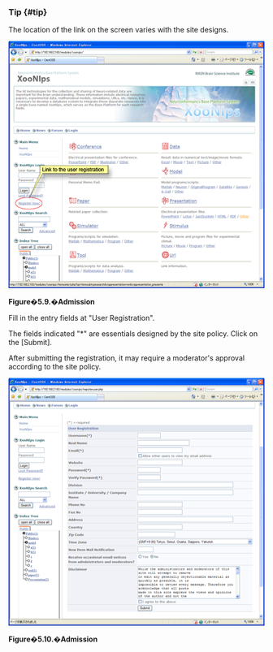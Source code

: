 ### Tip {#tip}

The location of the link on the screen varies with the site designs.

![Admission](../../assets/xoonips-operate8.png)

**Figure�5.9.�Admission**

Fill in the entry fields at &quot;User Registration&quot;.

The fields indicated &quot;*&quot; are essentials designed by the site policy. Click on the [Submit].

After submitting the registration, it may require a moderator&#039;s approval according to the site policy.

![Admission](../../assets/xoonips-operate9.png)

**Figure�5.10.�Admission**